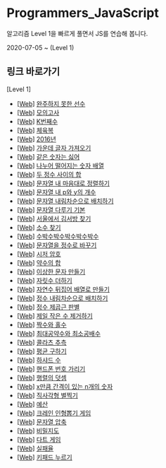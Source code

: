 # Programmers_JavaScript

알고리즘 Level 1을 빠르게 풀면서 JS를 연습해 봅니다.

2020-07-05 ~ (Level 1)

## 링크 바로가기

[Level 1]

- [[Web]](https://programmers.co.kr/learn/courses/30/lessons/42576) [완주하지 못한 선수](./Code/완주하지%20못한%20선수.js)
- [[Web]](https://programmers.co.kr/learn/courses/30/lessons/42840) [모의고사](./Code/모의고사.js)
- [[Web]](https://programmers.co.kr/learn/courses/30/lessons/42748) [K번째수](./Code/K번째수.js)
- [[Web]](https://programmers.co.kr/learn/courses/30/lessons/42862) [체육복](./Code/체육복.js)
- [[Web]](https://programmers.co.kr/learn/courses/30/lessons/12901) [2016년](./Code/2016년.js)
- [[Web]](https://programmers.co.kr/learn/courses/30/lessons/12903) [가운데 글자 가져오기](./Code/가운데%20글자%20가져오기.js)
- [[Web]](https://programmers.co.kr/learn/courses/30/lessons/12906) [같은 숫자는 싫어](./Code/같은%20숫자는%20싫어.js)
- [[Web]](https://programmers.co.kr/learn/courses/30/lessons/12910) [나누어 떨어지는 숫자 배열](./Code/나누어%20떨어지는%20숫자%20배열.js)
- [[Web]](https://programmers.co.kr/learn/courses/30/lessons/12912) [두 정수 사이의 합](./Code/두%20정수%20사이의%20합.js)
- [[Web]](https://programmers.co.kr/learn/courses/30/lessons/12915) [문자열 내 마음대로 정렬하기](./Code/문자열%20내%20마음대로%20정렬하기.js)
- [[Web]](https://programmers.co.kr/learn/courses/30/lessons/12916) [문자열 내 p와 y의 개수](./Code/문자열%20내%20p와%20y의%20개수.js)
- [[Web]](https://programmers.co.kr/learn/courses/30/lessons/12917) [문자열 내림차순으로 배치하기](./Code/문자열%20내림차순으로%20배치하기.js)
- [[Web]](https://programmers.co.kr/learn/courses/30/lessons/12918) [문자열 다루기 기본](./Code/문자열%20다루기%20기본.js)
- [[Web]](https://programmers.co.kr/learn/courses/30/lessons/12919) [서울에서 김서방 찾기](./Code/서울에서%20김서방%20찾기.js)
- [[Web]](https://programmers.co.kr/learn/courses/30/lessons/12921) [소수 찾기](./Code/소수%20찾기.js)
- [[Web]](https://programmers.co.kr/learn/courses/30/lessons/12922) [수박수박수박수박수박수](./Code/수박수박수박수박수박수.js)
- [[Web]](https://programmers.co.kr/learn/courses/30/lessons/12925) [문자열을 정수로 바꾸기](./Code/문자열을%20정수로%20바꾸기.js)
- [[Web]](https://programmers.co.kr/learn/courses/30/lessons/12926) [시저 암호](./Code/시저%20암호.js)
- [[Web]](https://programmers.co.kr/learn/courses/30/lessons/12928) [약수의 합](./Code/약수의%20합.js)
- [[Web]](https://programmers.co.kr/learn/courses/30/lessons/12930) [이상한 문자 만들기](./Code/이상한%20문자%20만들기.js)
- [[Web]](https://programmers.co.kr/learn/courses/30/lessons/12931) [자릿수 더하기](./Code/자릿수%20더하기.js)
- [[Web]](https://programmers.co.kr/learn/courses/30/lessons/12932) [자연수 뒤집어 배열로 만들기](./Code/자연수%20뒤집어%20배열로%20만들기.js)
- [[Web]](https://programmers.co.kr/learn/courses/30/lessons/12933) [정수 내림차순으로 배치하기](./Code/정수%20내림차순으로%20배치하기.js)
- [[Web]](https://programmers.co.kr/learn/courses/30/lessons/12934) [정수 제곱근 판별](./Code/정수%20제곱근%20판별.js)
- [[Web]](https://programmers.co.kr/learn/courses/30/lessons/12935) [제일 작은 수 제거하기](./Code/제일%20작은%20수%20제거하기.js)
- [[Web]](https://programmers.co.kr/learn/courses/30/lessons/12937) [짝수와 홀수](./Code/짝수와%20홀수.js)
- [[Web]](https://programmers.co.kr/learn/courses/30/lessons/12940) [최대공약수와 최소공배수](./Code/최대공약수와%20최소공배수.js)
- [[Web]](https://programmers.co.kr/learn/courses/30/lessons/12943) [콜라츠 추측](./Code/콜라츠%20추측.js)
- [[Web]](https://programmers.co.kr/learn/courses/30/lessons/12944) [평균 구하기](./Code/평균%20구하기.js)
- [[Web]](https://programmers.co.kr/learn/courses/30/lessons/12947) [하샤드 수](./Code/하샤드%20수.js)
- [[Web]](https://programmers.co.kr/learn/courses/30/lessons/12948) [핸드폰 번호 가리기](./Code/핸드폰%20번호%20가리기.js)
- [[Web]](https://programmers.co.kr/learn/courses/30/lessons/12950) [행렬의 덧셈](./Code/행렬의%20덧셈.js)
- [[Web]](https://programmers.co.kr/learn/courses/30/lessons/12954) [x만큼 간격이 있는 n개의 숫자](./Code/x만큼%20간격이%20있는%20n개의%20숫자.js)
- [[Web]](https://programmers.co.kr/learn/courses/30/lessons/12969) [직사각형 별찍기](./Code/직사각형%20별찍기.js)
- [[Web]](https://programmers.co.kr/learn/courses/30/lessons/12982) [예산](./Code/예산.js)
- [[Web]](https://programmers.co.kr/learn/courses/30/lessons/64061) [크레인 인형뽑기 게임](./Code/크레인%20인형뽑기%20게임.js)
- [[Web]](https://programmers.co.kr/learn/courses/30/lessons/60057) [문자열 압축](./Code/문자열%20압축.js)
- [[Web]](https://programmers.co.kr/learn/courses/30/lessons/17681) [비밀지도](./Code/비밀지도.js)
- [[Web]](https://programmers.co.kr/learn/courses/30/lessons/17682) [다트 게임](./Code/다트%20게임.js)
- [[Web]](https://programmers.co.kr/learn/courses/30/lessons/42889) [실패율](./Code/실패율.js)
- [[Web]](https://programmers.co.kr/learn/courses/30/lessons/67256) [키패드 누르기](./Code/키패드%20누르기.js)
